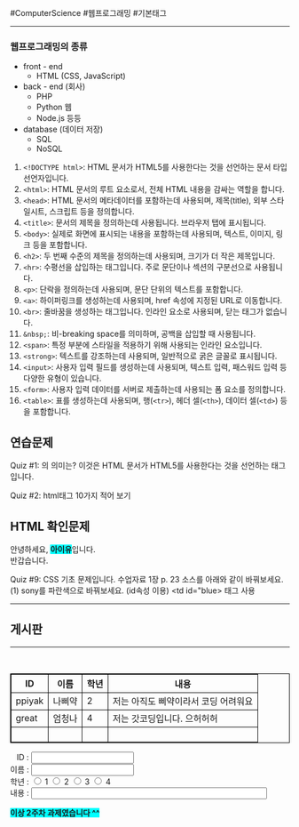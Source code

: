 #ComputerScience #웹프로그래밍 #기본태그 

---
### 웹프로그래밍의 종류
- front - end
	- HTML (CSS, JavaScript)
- back - end (회사)
	- PHP
	- Python 웹
	- Node.js 등등
- database (데이터 저장)
	- SQL
	- NoSQL

1. `<!DOCTYPE html>`: HTML 문서가 HTML5를 사용한다는 것을 선언하는 문서 타입 선언자입니다.
2. `<html>`: HTML 문서의 루트 요소로서, 전체 HTML 내용을 감싸는 역할을 합니다.
3. `<head>`: HTML 문서의 메타데이터를 포함하는데 사용되며, 제목(title), 외부 스타일시트, 스크립트 등을 정의합니다.
4. `<title>`: 문서의 제목을 정의하는데 사용됩니다. 브라우저 탭에 표시됩니다.
5. `<body>`: 실제로 화면에 표시되는 내용을 포함하는데 사용되며, 텍스트, 이미지, 링크 등을 포함합니다.
6. `<h2>`: 두 번째 수준의 제목을 정의하는데 사용되며, 크기가 더 작은 제목입니다.
7. `<hr>`: 수평선을 삽입하는 태그입니다. 주로 문단이나 섹션의 구분선으로 사용됩니다.
8. `<p>`: 단락을 정의하는데 사용되며, 문단 단위의 텍스트를 포함합니다.
9. `<a>`: 하이퍼링크를 생성하는데 사용되며, href 속성에 지정된 URL로 이동합니다.
10. `<br>`: 줄바꿈을 생성하는 태그입니다. 인라인 요소로 사용되며, 닫는 태그가 없습니다.
11. `&nbsp;`: 비-breaking space를 의미하며, 공백을 삽입할 때 사용됩니다.
12. `<span>`: 특정 부분에 스타일을 적용하기 위해 사용되는 인라인 요소입니다.
13. `<strong>`: 텍스트를 강조하는데 사용되며, 일반적으로 굵은 글꼴로 표시됩니다.
14. `<input>`: 사용자 입력 필드를 생성하는데 사용되며, 텍스트 입력, 패스워드 입력 등 다양한 유형이 있습니다.
15. `<form>`: 사용자 입력 데이터를 서버로 제출하는데 사용되는 폼 요소를 정의합니다.
16. `<table>`: 표를 생성하는데 사용되며, 행(`<tr>`), 헤더 셀(`<th>`), 데이터 셀(`<td>`) 등을 포함합니다.


## 연습문제

Quiz #1: <!DOCTYPE html>의 의미는?
	이것은 HTML 문서가 HTML5를 사용한다는 것을 선언하는 태그입니다.

Quiz #2: html태그 10가지 적어 보기
	<head> <style> <body> <meta> <title> <a href> <table> <br> <hr> <form>

Quiz #3: html 주석 작성 방법은?
	<!-- 나는 주석 입니다. -->

Quiz #4: ‘이동’이라는 글자를 누르면 새 탭이 열리면서 다른 페이지(new.html)로 링크하게 만드는 html 코딩 한 줄을 적어보세요.
	<a href="new.html" target="_blank">이동

Quiz #5: type속성의 값이 submit인 button 태그는 화면에 버튼모양으로 보입니다. 이 버튼을 클릭하면 어떤 결과가 나올까요? 그리고 type속성의 값이 reset인 버튼을 클릭하면 어떤 결과가 나올까요?
	submit : 해당 버튼이 포함된 <form> 요소의 데이터가 method 방법으로 action 주소에 제출됩니다.
	reset : 해당 버튼이 포함된 폼의 입력 내용이 초기화됩니다.

Quiz #6: 화면 전체를 "lime" 색상으로 설정하려면 어느 태그에 어떤 코딩을 추가해야 할까요?
(1) body 태그 안에 적는 방법
	<body style="background-color:lime">

(2) CSS 부분을 따로 style태그로 분리
	<style>
	    body {background-color:lime;}

(3) CSS 부분을 다른 파일로 분리
	<head><link rel="stylesheet" href="1.css"></head>
	
	1.css
	@charset "UTF-8";
	body{background-color:lime;}

Quiz #7: 아래 화면 처럼 나오게 코딩해보세요.
1장 확인문제 7
- 맨/워먼 중 하나만 선택할 수 있고, 식성 3개 중 하나만 선택할
수 있도록 하려면 name속성을 어떻게 설정하면 되나요?
- value속성의 값은 영어로 넣으세요.
	<body><form action="" method="">
	    성별: <input type="radio" name="gender" value="man">맨
	        <input type="radio" name="gender" value="waman">워먼<br>
	    식성: <input type="radio" name="food" value="meet">고기only
	        <input type="radio" name="food" value="vat">채소only
	        <input type="radio" name="food" value="all">뭐든

Quiz #8: 좌측 소스를 수정해서 우측 화면이 나오도록 하세요
	<h2>HTML 확인문제</h2>
	안녕하세요, 아이유입니다.
	반값습니다!
	<style>
	    h2 {background-color:yellow; color:gray}
	    strong {background-color:aqua;}
	</style>
	<body><h2>HTML 확인문제</h2>
	    안녕하세요, <strong>아이유</strong>입니다.<br>반갑습니다.

Quiz #9: CSS 기초 문제입니다.
수업자료 1장 p. 23 소스를 아래와 같이 바꿔보세요.
(1) sony를 파란색으로 바꿔보세요. (id속성 이용)
	 <td id="blue> 태그 사용 <style>태그에서 #blue 선언 
(2) sony외에 손흥민도 파란색으로 바꿔보세요.
	(class 속성 이용)
	<td class="blue">태그 사용 <style>태그에서 .blue 선언

Quiz #10: 첫 과제!
    (1) 좌측화면하고 최대한 똑같이 구현
    (2) 타이틀에는 본인 학번 이름
    (3) form은 넣어도 되고 안 넣어도 무관
    (4) 테이블은 4행 4열입니다. 들어있는 내용은 개성있게 바꿔보세요.
    (5) ID : 앞부분에 &nbsp;를 넣어서 ID, 이름, 학년, 내용 세로 줄 최대한 정렬되도록
    (6) type= ”text” 박스 크기 조절은 size=50 이런 식으로 속성 넣어주시면 됩니다.
    (7) 맨 마지막 라인(이상 2주차...) 진하게
    (8) 소스 (txt파일) 및 화면 (그림파일) 제출

<!DOCTYPE html>
<html>
<head>
    <title>1705817엄윤상</title>
    <style>
        body {background-color: lime;}
        table, th, td {border: 1px solid black;}
    </style>
</head>
<body>
    <hr>
    <h2>게시판</h2>
    <hr><br>
    <table>
        <tr>
            <th>ID <th>이름 <th>학년 <th>내용
        <tr>
            <td>ppiyak <td>나삐약 <td>2 <td>저는 아직도 삐약이라서 코딩 어려워요
        <tr>
            <td>great <td>엄청나 <td>4 <td>저는 갓코딩입니다. 으허허허
        <tr>
            <td>&nbsp; <td>&nbsp; <td>&nbsp; <td>&nbsp;
        </tr>
    </table>
    <p>
        &nbsp;&nbsp; ID : <input type="text"><br>
        이름 : <input type="text"><br>
        학년 :
        <input type="radio"> 1
        <input type="radio"> 2
        <input type="radio"> 3
        <input type="radio"> 4<br>
        내용 : <input type="text" size="50">
    </p>
    <strong>이상 2주차 과제였습니다 ^^</strong>
</body>
</html>